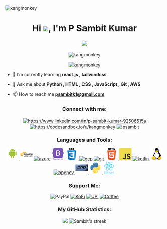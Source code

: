 <p><img align="center" src="https://res.cloudinary.com/kangmonkey/image/upload/v1647246866/banner_rnzemp.png" alt="kangmonkey" /></p>
<h1 align="center">Hi <img src="https://media.giphy.com/media/hvRJCLFzcasrR4ia7z/giphy.gif" width="28">, I'm P Sambit Kumar</h1>
<h3 align="center"><img src="https://readme-typing-svg.herokuapp.com?font=Ubuntu&color=F745AD&background=AA539700&center=true&lines=A+Tech-Enthusiast;Computer+Science+Engineer;Web-Designer;Android+Custom+Roms+Developer&font=Fira%20Code&center=true&width=380&height=50"></h3>

<p align="center"> <img src="https://komarev.com/ghpvc/?username=kangmonkey&label=Profile%20views&color=0e75b6&style=flat" alt="kangmonkey" /> </p>

<p align="center"> <a href="https://github.com/ryo-ma/github-profile-trophy"><img src="https://github-profile-trophy.vercel.app/?username=kangmonkey" alt="kangmonkey" /></a> </p>

- 🌱 I’m currently learning **react.js , tailwindcss**

- 💬 Ask me about **Python , HTML , CSS , JavaScript , Git , AWS**

- 📫 How to reach me **psambitk1@gmail.com**

<h3 align="center">Connect with me:</h3>
<p align="center">
<a href="https://linkedin.com/in/https://www.linkedin.com/in/p-sambit-kumar-92506515a" target="blank"><img align="center" src="https://raw.githubusercontent.com/rahuldkjain/github-profile-readme-generator/master/src/images/icons/Social/linked-in-alt.svg" alt="https://www.linkedin.com/in/p-sambit-kumar-92506515a" height="30" width="40" /></a>
<a href="https://codesandbox.com/https://codesandbox.io/u/kangmonkey" target="blank"><img align="center" src="https://raw.githubusercontent.com/rahuldkjain/github-profile-readme-generator/master/src/images/icons/Social/codesandbox.svg" alt="https://codesandbox.io/u/kangmonkey" height="30" width="40" /></a>
<a href="https://instagram.com/ipsambit" target="blank"><img align="center" src="https://raw.githubusercontent.com/rahuldkjain/github-profile-readme-generator/master/src/images/icons/Social/instagram.svg" alt="ipsambit" height="30" width="40" /></a>
</p>

<h3 align="center">Languages and Tools:</h3>
<p align="center"> <a href="https://developer.android.com" target="_blank" rel="noreferrer"> <img src="https://raw.githubusercontent.com/devicons/devicon/master/icons/android/android-original-wordmark.svg" alt="android" width="40" height="40"/> </a> <a href="https://aws.amazon.com" target="_blank" rel="noreferrer"> <img src="https://raw.githubusercontent.com/devicons/devicon/master/icons/amazonwebservices/amazonwebservices-original-wordmark.svg" alt="aws" width="40" height="40"/> </a> <a href="https://azure.microsoft.com/en-in/" target="_blank" rel="noreferrer"> <img src="https://www.vectorlogo.zone/logos/microsoft_azure/microsoft_azure-icon.svg" alt="azure" width="40" height="40"/> </a> <a href="https://getbootstrap.com" target="_blank" rel="noreferrer"> <img src="https://raw.githubusercontent.com/devicons/devicon/master/icons/bootstrap/bootstrap-plain-wordmark.svg" alt="bootstrap" width="40" height="40"/> </a> <a href="https://www.w3schools.com/css/" target="_blank" rel="noreferrer"> <img src="https://raw.githubusercontent.com/devicons/devicon/master/icons/css3/css3-original-wordmark.svg" alt="css3" width="40" height="40"/> </a> <a href="https://cloud.google.com" target="_blank" rel="noreferrer"> <img src="https://www.vectorlogo.zone/logos/google_cloud/google_cloud-icon.svg" alt="gcp" width="40" height="40"/> </a> <a href="https://git-scm.com/" target="_blank" rel="noreferrer"> <img src="https://www.vectorlogo.zone/logos/git-scm/git-scm-icon.svg" alt="git" width="40" height="40"/> </a> <a href="https://www.w3.org/html/" target="_blank" rel="noreferrer"> <img src="https://raw.githubusercontent.com/devicons/devicon/master/icons/html5/html5-original-wordmark.svg" alt="html5" width="40" height="40"/> </a> <a href="https://developer.mozilla.org/en-US/docs/Web/JavaScript" target="_blank" rel="noreferrer"> <img src="https://raw.githubusercontent.com/devicons/devicon/master/icons/javascript/javascript-original.svg" alt="javascript" width="40" height="40"/> </a> <a href="https://kotlinlang.org" target="_blank" rel="noreferrer"> <img src="https://www.vectorlogo.zone/logos/kotlinlang/kotlinlang-icon.svg" alt="kotlin" width="40" height="40"/> </a> <a href="https://www.linux.org/" target="_blank" rel="noreferrer"> <img src="https://raw.githubusercontent.com/devicons/devicon/master/icons/linux/linux-original.svg" alt="linux" width="40" height="40"/> </a> <a href="https://opencv.org/" target="_blank" rel="noreferrer"> <img src="https://www.vectorlogo.zone/logos/opencv/opencv-icon.svg" alt="opencv" width="40" height="40"/> </a> <a href="https://www.php.net" target="_blank" rel="noreferrer"> <img src="https://raw.githubusercontent.com/devicons/devicon/master/icons/php/php-original.svg" alt="php" width="40" height="40"/> </a> <a href="https://www.python.org" target="_blank" rel="noreferrer"> <img src="https://raw.githubusercontent.com/devicons/devicon/master/icons/python/python-original.svg" alt="python" width="40" height="40"/> </a> <a href="https://reactjs.org/" target="_blank" rel="noreferrer"> <img src="https://raw.githubusercontent.com/devicons/devicon/master/icons/react/react-original-wordmark.svg" alt="react" width="40" height="40"/> </a> </p>

<h3 align="center">Support Me:</h3>
<p align="center"
<a href="https://paypal.me/sambit2cool"><img width="50px" alt="PayPal" title="Paypal" src="https://res.cloudinary.com/kangmonkey/image/upload/v1647269440/paypal_rmozot.svg"/></a>
<a href="https://ko-fi.com/sambit2cool"><img width="50px" alt="KoFi" title="Ko-fi" src="https://res.cloudinary.com/kangmonkey/image/upload/v1647269440/kofi_fvyzjm.svg"/></a>
<a href="https://res.cloudinary.com/kangmonkey/image/upload/v1647271084/P_SAMBIT_KUMAR1646361039732_ztkyfl.jpg"><img width="50px" alt="UPI" title="Paytm" src="https://res.cloudinary.com/kangmonkey/image/upload/v1647271179/paytm_lygglt.svg"/></a>
<a href="https://buymeacoffee.com/sambit2cool"><img width="50px" alt="Coffee" title="BuyMeCoffee" src="https://res.cloudinary.com/kangmonkey/image/upload/v1647269440/buymeacoffee_im7pmw.svg"/></a>
</p>

<h3 align="center">My GitHub Statistics:</h3>
<p align="center">
<img src="https://github-readme-stats.vercel.app/api?username=kangmonkey&show_icons=true&theme=outrun&no-frame=true"/>

<img title="My GitHub Streak" alt="Sambit's streak" src="https://github-readme-streak-stats.herokuapp.com/?user=kangmonkey&theme=monokai-metallian&hide_border=true"/>

</a>



 



